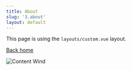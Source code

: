 ```yaml
---
title: About
slug: '3.about'
layout: default
---
```

This page is using the `layouts/custom.vue` layout.

[Back home](/)

![Content Wind](https://i.picsum.photos/id/866/536/354.jpg?hmac=tGofDTV7tl2rprappPzKFiZ9vDh5MKj39oa2D--gqhA)